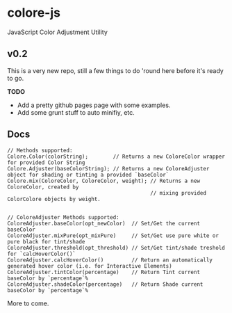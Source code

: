 # colore-js
JavaScript Color Adjustment Utility

## v0.2
This is a very new repo, still a few things to do 'round here before it's ready to go.

**TODO**
* Add a pretty github pages page with some examples.
* Add some grunt stuff to auto minifiy, etc.


## Docs
```
// Methods supported:
Colore.Color(colorString);        // Returns a new ColoreColor wrapper for provided Color String
Colore.Adjuster(baseColorString); // Returns a new ColoreAdjuster object for shading or tinting a provided `baseColor`
Colore.mix(ColoreColor, ColoreColor, weight); // Returns a new ColoreColor, created by
                                              // mixing provided ColorColore objects by weight.


// ColoreAdjuster Methods supported:
ColoreAdjuster.baseColor(opt_newColor)  // Set/Get the current baseColor
ColoreAdjuster.mixPure(opt_mixPure)     // Set/Get use pure white or pure black for tint/shade
ColoreAdjuster.threshold(opt_threshold) // Set/Get tint/shade treshold for `calcHoverColor()`
ColoreAdjuster.calcHoverColor()         // Return an automatically generated hover color (i.e. for Interactive Elements)
ColoreAdjuster.tintColor(percentage)    // Return Tint current baseColor by `percentage`%
ColoreAdjuster.shadeColor(percentage)   // Return Shade current baseColor by `percentage`%
```

More to come.
